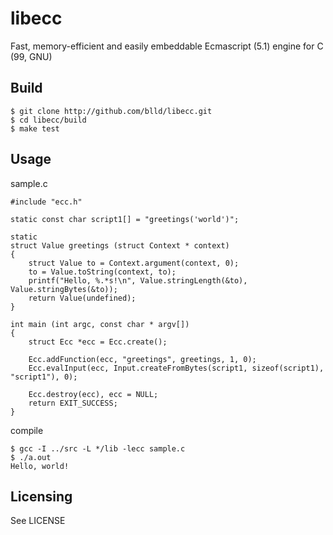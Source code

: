 
libecc
======

Fast, memory-efficient and easily embeddable Ecmascript (5.1) engine for C (99, GNU)

Build
-----

	$ git clone http://github.com/blld/libecc.git
	$ cd libecc/build
	$ make test

Usage
-----

sample.c

	#include "ecc.h"
	
	static const char script1[] = "greetings('world')";
	
	static
	struct Value greetings (struct Context * context)
	{
		struct Value to = Context.argument(context, 0);
		to = Value.toString(context, to);
		printf("Hello, %.*s!\n", Value.stringLength(&to), Value.stringBytes(&to));
		return Value(undefined);
	}
	
	int main (int argc, const char * argv[])
	{
		struct Ecc *ecc = Ecc.create();
		
		Ecc.addFunction(ecc, "greetings", greetings, 1, 0);
		Ecc.evalInput(ecc, Input.createFromBytes(script1, sizeof(script1), "script1"), 0);
		
		Ecc.destroy(ecc), ecc = NULL;
		return EXIT_SUCCESS;
	}

 compile
 
	$ gcc -I ../src -L */lib -lecc sample.c
	$ ./a.out
	Hello, world!

Licensing
---------

See LICENSE

